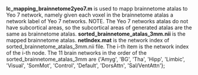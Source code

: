 <font >**lc_mapping_brainnetome2yeo7.m**</font> is used to mapp brainnetome atalas to Yeo 7 network, namely given each voxel in the brainnetome atalas a network label of Yeo 7 networks.  NOTE. The Yeo 7 networks atalas do not have subcortical areas, so the subcortical areas of generated atalas are the same as brainnetome atalas.
<font >**sorted_brainnetome_atalas_3mm.nii**</font> is the mapped brainnetome atalas.
<font >**netIndex.mat**</font> is the network index of sorted_brainnetome_atalas_3mm.nii file. The i-th item is the network index of the i-th node.
The 11 brain networks in the order of the sorted_brainnetome_atalas_3mm are {'Amyg', 'BG', 'Tha', 'Hipp', 'Limbic', 'Visual', 'SomMot', 'Control', 'Default', 'DorsAttn',  'Sal/VentAttn'};
